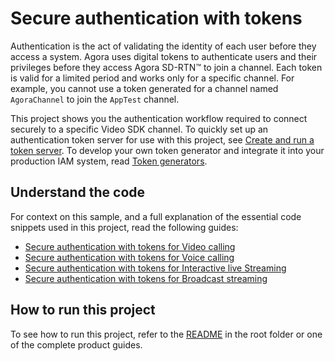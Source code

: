 # Secure authentication with tokens

Authentication is the act of validating the identity of each user before they access a system. Agora uses digital tokens to authenticate users and their privileges before they access Agora SD-RTN™ to join a channel. Each token is valid for a limited period and works only for a specific channel. For example, you cannot use a token generated for a channel named `AgoraChannel` to join the `AppTest` channel.

This project shows you the authentication workflow required to connect securely to a specific Video SDK channel. To quickly set up an authentication token server for use with this project, see [Create and run a token server](https://docs.agora.io/en/video-calling/get-started/authentication-workflow?platform=flutter#create-and-run-a-token-server). To develop your own token generator and integrate it into your production IAM system, read [Token generators](https://docs.agora.io/en/video-calling/develop/integrate-token-generation).

## Understand the code

For context on this sample, and a full explanation of the essential code snippets used in this project, read the following guides:

* [Secure authentication with tokens for Video calling](https://docs.agora.io/en/video-calling/get-started/authentication-workflow?platform=flutter)
* [Secure authentication with tokens for Voice calling](https://docs.agora.io/en/voice-calling/get-started/authentication-workflow?platform=flutter)
* [Secure authentication with tokens for Interactive live Streaming](https://docs.agora.io/en/interactive-live-streaming/get-started/authentication-workflow?platform=flutter)
* [Secure authentication with tokens for Broadcast streaming](https://docs.agora.io/en/broadcast-streaming/get-started/authentication-workflow?platform=flutter)


## How to run this project

To see how to run this project, refer to the [README](../README.md) in the root folder or one of the complete product guides.
